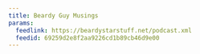 ```yaml
---
title: Beardy Guy Musings
params:
  feedlink: https://beardystarstuff.net/podcast.xml
  feedid: 69259d2e8f2aa9226cd1b89cb46d9e00
---
```

